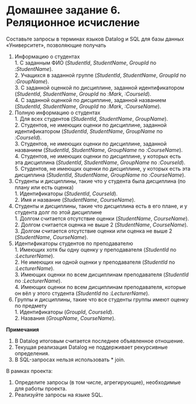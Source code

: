 # Домашнее задание 6. Реляционное исчисление

Составьте запросы в терминах языков Datalog и SQL для базы данных «Университет», позволяющие получать

<ol>
<li> Информацию о студентах<br/>
	1. С заданным ФИО (<em>StudentId</em>, <em>StudentName</em>, <em>GroupId</em> по <em>:StudentName</em>).<br/>
	2. Учащихся в заданной группе (<em>StudentId</em>, <em>StudentName</em>, <em>GroupId</em> по <em>:GroupName</em>).<br/>
	3. C заданной оценкой по дисциплине, заданной идентификатором (<em>StudentId</em>, <em>StudentName</em>, <em>GroupId</em> по <em>:Mark</em>, <em>:CourseId</em>).<br/>
	4. C заданной оценкой по дисциплине, заданной названием (<em>StudentId</em>, <em>StudentName</em>, <em>GroupId</em> по <em>:Mark</em>, <em>:CourseName</em>).
</li>
<li> Полную информацию о студентах<br/>
	1. Для всех студентов (<em>StudentId</em>, <em>StudentName</em>, <em>GroupName</em>).<br/>
	2. Студентов, не имеющих оценки по дисциплине, заданной идентификатором (<em>StudentId</em>, <em>StudentName</em>, <em>GroupName</em> по <em>:CourseId</em>).<br/>
	3. Студентов, не имеющих оценки по дисциплине, заданной названием (<em>StudentId</em>, <em>StudentName</em>, <em>GroupName</em> по <em>:CourseName</em>).<br/>
	4. Студентов, не имеющих оценки по дисциплине, у которых есть эта дисциплина (<em>StudentId</em>, <em>StudentName</em>, <em>GroupName</em> по <em>:CourseId</em>).<br/>
	5. Студентов, не имеющих оценки по дисциплине, у которых есть эта дисциплина (<em>StudentId</em>, <em>StudentName</em>, <em>GroupName</em> по <em>:CourseName</em>).
</li>
<li> Студенты и дисциплины, такие что у студента была дисциплина (по плану или есть оценка)<br/>
    1. Идентификаторы (<em>StudentId</em>, <em>CourseId</em>).<br/>
    2. Имя и название (<em>StudentName</em>, <em>CourseName</em>).
</li>
<li> Студенты и дисциплины, такие что дисциплина есть в его плане, и у студента долг по этой дисциплине<br/>
    1. Долгом считается отсутствие оценки (<em>StudentName</em>, <em>CourseName</em>).<br/>
    2. Долгом считается оценка не выше 2 (<em>StudentName</em>, <em>CourseName</em>).<br/>
    3. Долгом считается отсутствие оценки или оценка не выше 2 (<em>StudentName</em>, <em>CourseName</em>).
</li>
<li> Идентификаторы студентов по преподавателю<br/>
    1. Имеющих хотя бы одну оценку у преподавателя (<em>StudentId</em> по <em>:LecturerName</em>).<br/>
    2. Не имеющих ни одной оценки у преподавателя (<em>StudentId</em> по <em>:LecturerName</em>).<br/>
    3. Имеющих оценки по всем дисциплинам преподавателя (<em>StudentId</em> по <em>:LecturerName</em>).<br/>
    4. Имеющих оценки по всем дисциплинам преподавателя, которые он вёл у этого студента (<em>StudentId</em> по <em>:LecturerName</em>).
</li>
<li> Группы и дисциплины, такие что все студенты группы имеют оценку по предмету<br/>
    1. Идентификаторы (<em>GroupId</em>, <em>CourseId</em>).<br/>
    2. Названия (<em>GroupName</em>, <em>CourseName</em>).
</li>
</ol>

<b>Примечания</b>

1. В Datalog итоговым считается последнее объявленное отношение.
2. Текущая реализация Datalog не поддерживает рекурсивные определения.
3. В SQL-запросах нельзя использовать * join.

В рамках проекта:

1. Определите запросы (в том числе, агрегирующие), необходимые для работы проекта.
2. Реализуйте запросы на языке SQL.